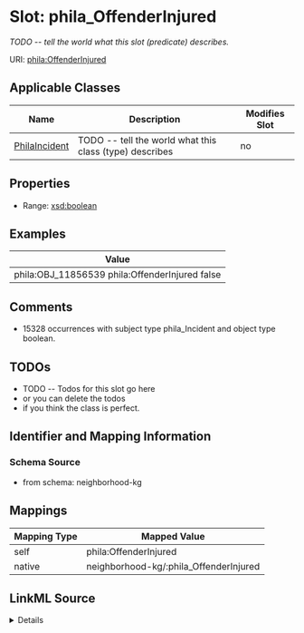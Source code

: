 

# Slot: phila_OffenderInjured


_TODO -- tell the world what this slot (predicate) describes._





URI: [phila:OffenderInjured](https://metadata.phila.gov/OffenderInjured)



<!-- no inheritance hierarchy -->





## Applicable Classes

| Name | Description | Modifies Slot |
| --- | --- | --- |
| [PhilaIncident](../classes/PhilaIncident.md) | TODO -- tell the world what this class (type) describes |  no  |







## Properties

* Range: [xsd:boolean](http://www.w3.org/2001/XMLSchema#boolean)






## Examples

| Value |
| --- |
| phila:OBJ_11856539 phila:OffenderInjured false |

## Comments

* 15328 occurrences with subject type phila_Incident and object type boolean.

## TODOs

* TODO -- Todos for this slot go here
* or you can delete the todos
* if you think the class is perfect.

## Identifier and Mapping Information







### Schema Source


* from schema: neighborhood-kg




## Mappings

| Mapping Type | Mapped Value |
| ---  | ---  |
| self | phila:OffenderInjured |
| native | neighborhood-kg/:phila_OffenderInjured |




## LinkML Source

<details>
```yaml
name: phila_OffenderInjured
description: TODO -- tell the world what this slot (predicate) describes.
todos:
- TODO -- Todos for this slot go here
- or you can delete the todos
- if you think the class is perfect.
comments:
- 15328 occurrences with subject type phila_Incident and object type boolean.
examples:
- value: phila:OBJ_11856539 phila:OffenderInjured false
from_schema: neighborhood-kg
rank: 1000
slot_uri: phila:OffenderInjured
alias: phila_OffenderInjured
domain_of:
- phila_Incident
range: boolean

```
</details>